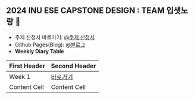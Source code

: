 ## 2024 INU ESE CAPSTONE DESIGN : TEAM 입샛노랑 👋
- 주제 신청서 바로가기: [@주제 신청서](https://github.com/inu-ese-capstone-design-team-YSN/inu-ese-capstone-design-team-YSN.github.io/blob/master/_posts/%EB%8B%A4%EC%83%89%EC%83%81%20%EC%9B%90%EB%8B%A8%EC%9D%98%20%EC%83%89%EC%83%81%20%EC%9C%A0%EC%82%AC%EB%8F%84%20%EA%B2%80%EC%B6%9C%20%EC%8B%9C%EC%8A%A4%ED%85%9C.pdf)  
- Github Pages(Blog): [@블로그](https://inu-ese-capstone-design-team-ysn.github.io/)
- **Weekly Diary Table**

| First Header  | Second Header |
| ------------- | ------------- |
| Week 1  | [바로가기](https://inu-ese-capstone-design-team-ysn.github.io/weekly%E3%85%A4diary/Weekly-Diary(1%EC%A3%BC%EC%B0%A8)/)  |
| Content Cell  | Content Cell  |
